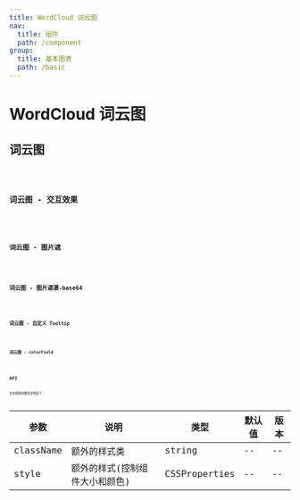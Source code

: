 ```yaml
---
title: WordCloud 词云图
nav:
  title: 组件
  path: /component
group:
  title: 基本图表
  path: /basic
---
```


# WordCloud 词云图

## 词云图

<code src="./demo/demo-01.tsx" />

### 词云图 - 交互效果

<code src="./demo/demo-02.tsx" />

### 词云图 - 图片遮

<code src="./demo/demo-03.tsx" />

### 词云图 - 图片遮罩-base64

<code src="./demo/demo-04.tsx" />

### 词云图 - 自定义 Tooltip

<code src="./demo/demo-05.tsx" />

### 词云图 - colorField

<code src="./demo/demo-06.tsx" />

## API

文本链接的属性说明如下：

| 参数      | 说明                           | 类型          | 默认值 | 版本 |
| --------- | ------------------------------ | ------------- | ------ | ---- |
| className | 额外的样式类                   | string        | --     | --   |
| style     | 额外的样式(控制组件大小和颜色) | CSSProperties | --     | --   |
